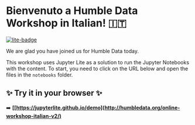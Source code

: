 # Bienvenuto a Humble Data Workshop in Italian! 🇮🇹

[![lite-badge](https://jupyterlite.rtfd.io/en/latest/_static/badge.svg)](http://humbledata.org/online-workshop-italian-v2/)

We are glad you have joined us for Humble Data today.

This workshop uses Jupyter Lite as a solution to run the Jupyter Notebooks with the content. To start, you need to click on the URL below and open the files in the `notebooks` folder.

## ✨ Try it in your browser ✨

➡️ **[[https://jupyterlite.github.io/demo](http://humbledata.org/online-workshop-italian-v2/)**
